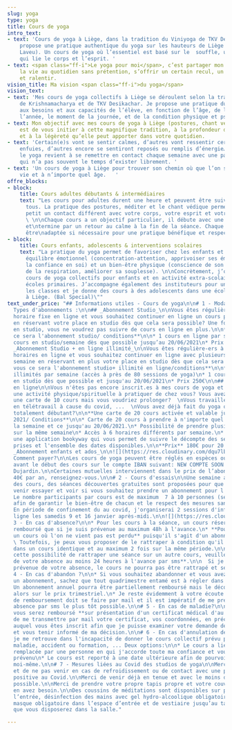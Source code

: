 ```yaml
---
slug: yoga
type: yoga
title: Cours de yoga
intro_text:
- text: 'Cours de yoga à Liège, dans la tradition du Viniyoga de TKV Desikachar. Je
    propose une pratique authentique du yoga sur les hauteurs de Liège (Cointe et
    Laveu). Un cours de yoga où l’essentiel est basé sur le  souffle, une respiration
    qui lie le corps et l’esprit. '
- text: <span class="ff-i">Le yoga pour moi</span>, c’est partager mon regard sur
    la vie au quotidien sans prétention, s’offrir un certain recul, un peu de hauteur
    et ralentir.
vision_title: Ma vision <span class="ff-i">du yoga</span>
vision_text:
- text: 'Mes cours de yoga collectifs à Liège se déroulent selon la tradition de l’enseignement
    de Krishnamacharya et de TKV Desikachar. Je propose une pratique du yoga qui s’adapte
    aux besoins et aux capacités de l’élève, en fonction de l’âge, de la période de
    l’année, le moment de la journée, et de la condition physique et psychique. '
- text: Mon objectif avec mes cours de yoga à Liège (postures, chant védique et méditation)
    est de vous initier à cette magnifique tradition, à la profondeur de son apport
    et à la légèreté qu’elle peut apporter dans votre quotidien.
- text: 'Certain(e)s vont se sentir calmes, d’autres vont ressentir certaines émotions
    enfuies, d’autres encore se sentiront reposés ou remplis d’énergie… Pratiquer
    le yoga revient à se remettre en contact chaque semaine avec une partie de soi
    qui n’a pas souvent le temps d’exister librement. '
- text: 'Un cours de yoga à Liège pour trouver son chemin où que l’on soit dans la
    vie et à n’importe quel âge.   '
offre_blocks:
- block:
    title: Cours adultes débutants & intermédiaires
    text: "Les cours pour adultes durent une heure et peuvent être suivis par toutes\net
      tous. La pratique des postures, méditer et le chant védique permettent petit\nà
      petit un contact différent avec votre corps, votre esprit et votre respiration.
      \ \n\nChaque cours a un objectif particulier, il débute avec une préparation
      et\ntermine par un retour au calme à la fin de la séance. Chaque posture peut
      être\nadaptée si nécessaire pour une pratique bénéfique et respectueuse."
- block:
    title: Cours enfants, adolescents & interventions scolaires
    text: "La pratique du yoga permet de favoriser chez les enfants et adolescents\nleur
      équilibre émotionnel (concentration-attention, apprivoiser ses émotions,\naugmenter
      la confiance en soi) et un bien-être physique (conscience de son corps,\nimportance
      de la respiration, améliorer sa souplesse). \n\nConcrètement, j’organise des
      cours de yoga collectifs pour enfants et en activité extra-scolaire dans\ndeux
      écoles primaires. J’accompagne également des instituteurs pour une sensibilisation\ndans
      les classes et je donne des cours à des adolescents dans une école de danse\ncontemporaine
      à Liège. (Bal Special)\""
text_under_price: "## Informations utiles - Cours de yoga\n\n# 1 - Modalités de paiement\n\n##
  Types d'abonnements :\n\n## _Abonnement Studio_\n\nVous êtes régulière-ers à un
  horaire fixe en ligne et vous souhaitez continuer en ligne un cours par semaine
  en réservant votre place en studio dès que cela sera possible? Une fois le retour
  en studio, vous ne voudrez pas suivre de cours en ligne en plus.\n\n**Pour vous
  ce sera l'abonnement studio/ conditions**\n\n* 1 cours en ligne par semaine ou 1
  cours en studio/semaine dès que possible jusqu’au 20/06/2021\n* Prix 190€ (12€/cours)\n\n##
  _Abonnement Studio + en ligne illimité_\n\nVous êtes régulière-ers à un plusieurs
  horaires en ligne et vous souhaitez continuer en ligne avec plusieurs cours par
  semaine en réservant en plus votre place en studio dès que cela sera possible?\n\n**Pour
  vous ce sera l'abonnement studio+ illimité en ligne/conditions**\n\n* Cours en ligne
  illimités par semaine (accès à près de 80 sessions de yoga)\n* 1 cours /semaine
  en studio dès que possible et jusqu'au 20/06/2021\n* Prix 250€\n\n## Abonnement
  en ligne\n\nVous n'êtes pas encore inscrit.es à mes cours de yoga et vous recherchez
  une activité physique/spirituelle à pratiquer de chez vous? Vous avez déjà acheté
  une carte de 10 cours mais vous voudriez prolonger?  \nVous travaillez à la maison,
  en télétravail à cause du covid, ...  \nVous avez déjà fait du yoga ou vous êtes
  totalement débutant?\n\n**Une carte de 20 cours activée et valable jusque fin juin
  2021/ Conditions**\n\n* Carte de 20 cours à prendre à n'importe quel horaire de
  la semaine et ce jusqu'au 20/06/2021.\n* Possibilité de prendre plusieurs sessions
  sur la même semaine\n* Accès à 6 horaires différents par semaine.\n* Système via
  une application bookyway qui vous permet de suivre le décompte des sessions déjà
  prises et l'ensemble des dates disponibles.\n\n**Prix** 180€ pour 20 cours ( 9€/cours)\n\n####
  _Abonnement enfants et ados_\n\n![](https://res.cloudinary.com/dqu7lbbhg/image/upload/c_scale,dpr_auto,q_70,w_680,f_auto/v1582188783/AdobeStock_218109710_rnla4x.jpg)\n\n###
  Comment payer?\n\nLes cours de yoga peuvent être réglés en espèces ou par virement
  avant le début des cours sur le compte IBAN suivant: NEW COMPTE SOON :-) de Chloé
  Dujardin.\n\nCertaines mutuelles interviennent dans le prix de l’abonnement jusqu'à
  40€ par an, renseignez-vous.\n\n# 2 - Cours d'essais\n\nUne semaine avant l'ouverture
  des cours, des séances découvertes gratuites sont proposées pour que vous puissiez
  venir essayer et voir si vous souhaitez prendre un abonnement pour l'ouverture.\n\n*
  Le nombre participants par cours est de maximum  7 à 10 personnes (selon la salle)
  afin de garantir le bien-être de chacun et le respect des mesures sanitaires.\n*
  En période de confinement du au covid, j'organiserai 2 sessions d'information en
  ligne les samedis 9 et 16 janvier après-midi.\n\n![](https://res.cloudinary.com/dqu7lbbhg/image/upload/c_scale,dpr_auto,q_70,w_680,f_auto/v1584627110/AdobeStock_251503715-min_rvmb3x.jpg)\n\n#
  3 - En cas d'absence?\n\n* Pour les cours à la séance, un cours réservé ne sera
  remboursé que si je suis prévenue au maximum 48h à l'avance.\n* **Pour les abonnements,
  un cours où l'on ne vient pas est perdu** puisqu'il s'agit d'un abonnement.\n\n
  \ Toutefois, je peux vous proposer de le rattraper à condition qu'il y ait un désistement
  dans un cours identique et au maximum 2 fois sur la même période.\n\n  **Pour obtenir
  cette possibilité de rattraper une séance sur un autre cours, veuillez me prévenir
  de votre absence au moins 24 heures à l'avance par sms**.\n\n  Si je ne suis pas
  prévenue de votre absence, le cours ne pourra pas être rattrapé et sera perdu.\n\n#
  4 - En cas d'abandon ?\n\n* Si vous souhaitez abandonner et vous avez souscrits
  un abonnement, sachez que tout quadrimestre entamé est à régler dans son intégralité.\n*
  Un abonnement annuel pourra être partiellement remboursé mais le décompte se fera
  alors sur le prix trimestriel.\n* Je reste évidemment à votre écoute. Toute demande
  de remboursement doit se faire par mail et il est impératif de me prévenir de votre
  absence par sms le plus tôt possible.\n\n# 5 - En cas de maladie?\n\nEn cas de maladie,
  vous serez remboursé **sur présentation d'un certificat médical d'au moins 4 semaines.**\n\nMerci
  de me transmettre par mail votre certificat, vos coordonnées, en précisant le cours
  auquel vous êtes inscrit afin que je puisse examiner votre demande de remboursement
  et vous tenir informé de ma décision.\n\n# 6 - En cas d'annulation de ma part ?\n\nSi
  je me retrouve dans l'incapacité de donner le cours collectif prévu pour cause de
  maladie, accident ou formation, ... Deux options:\n\n* Le cours a lieu et je suis
  remplacée par une personne en qui j'accorde toute ma confiance et vous en serez
  prévenu\n* Le cours est reporté à une date ultérieure afin de pourvoir l'assurer
  moi-même.\n\n# 7 - Mesures liées au Covid des studios de yoga\n\nMerci d’être responsable
  et de ne pas venir en cas de refroidissement ou de contact avec une personne testée
  positive au Covid.\n\nMerci de venir déjà en tenue et avec le moins d’effets personnels
  possible.\n\nMerci de prendre votre propre tapis propre et votre couverture si vous
  en avez besoin.\n\nDes coussins de méditations sont disponibles sur place.\n\nA
  l’entrée, désinfection des mains avec gel hydro-alcoolique obligatoire et port du
  masque obligatoire dans l’espace d’entrée et de vestiaire jusqu’au tapis de yoga
  que vous disposerez dans la salle."

---
```

